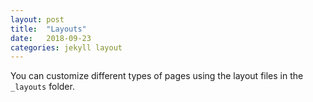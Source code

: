 ```yaml
---
layout: post
title:  "Layouts"
date:   2018-09-23
categories: jekyll layout
---
```


You can customize different types of pages using the layout files in the `_layouts` folder.